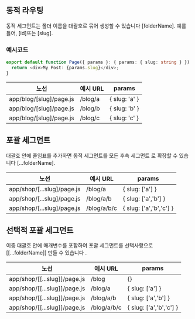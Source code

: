 ## 동적 라우팅

동적 세그먼트는 폴더 이름을 대괄호로 묶어 생성할 수 있습니다 [folderName]. 예를 들어, [id]또는 [slug].

### 예시코드

```typescript
export default function Page({ params }: { params: { slug: string } }) {
  return <div>My Post: {params.slug}</div>;
}
```

| 노선                    | 예시 URL | params        |
| ----------------------- | -------- | ------------- |
| app/blog/[slug]/page.js | /blog/a  | { slug: 'a' } |
| app/blog/[slug]/page.js | /blog/b  | { slug: 'b' } |
| app/blog/[slug]/page.js | /blog/c  | { slug: 'c' } |

## 포괄 세그먼트

대괄호 안에 줄임표를 추가하면 동적 세그먼트를 모든 후속 세그먼트 로 확장할 수 있습니다 [...folderName].

| 노선                       | 예시 URL    | params                  |
| -------------------------- | ----------- | ----------------------- |
| app/shop/[...slug]/page.js | /blog/a     | { slug: ['a'] }         |
| app/shop/[...slug]/page.js | /blog/a/b   | { slug: ['a','b'] }     |
| app/shop/[...slug]/page.js | /blog/a/b/c | { slug: ['a','b','c'] } |

## 선택적 포괄 세그먼트

이중 대괄호 안에 매개변수를 포함하여 포괄 세그먼트를 선택사항으로[[...folderName]] 만들 수 있습니다 .

| 노선                         | 예시 URL    | params                  |
| ---------------------------- | ----------- | ----------------------- |
| app/shop/[[...slug]]/page.js | /blog       | {}                      |
| app/shop/[[...slug]]/page.js | /blog/a     | { slug: ['a'] }         |
| app/shop/[[...slug]]/page.js | /blog/a/b   | { slug: ['a','b'] }     |
| app/shop/[[...slug]]/page.js | /blog/a/b/c | { slug: ['a','b','c'] } |
